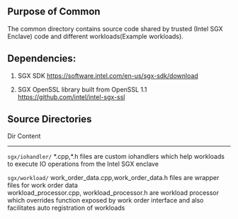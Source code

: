 <!---
Licensed under Creative Commons Attribution 4.0 International License
https://creativecommons.org/licenses/by/4.0/
--->

Purpose of Common
-----------------
The common directory contains source code shared by trusted (Intel SGX Enclave)
code and different workloads(Example workloads).

Dependencies:
-------------
1. SGX SDK
https://software.intel.com/en-us/sgx-sdk/download

2. SGX OpenSSL library built from OpenSSL 1.1
https://github.com/intel/intel-sgx-ssl

Source Directories
------------------

Dir                     Content
---------------------   ------------------------------------------------------
`sgx/iohandler/`         \*.cpp,\*.h files are custom iohandlers which help
                        workloads to execute IO operations from the
                        Intel SGX enclave

`sgx/workload/`         work_order_data.cpp,work_order_data.h files are wrapper
                        files for work order data   
                        workload_processor.cpp, workload_processor.h are
                        workload processor which overrides function exposed
                        by work order interface and also facilitates
                        auto registration of workloads
